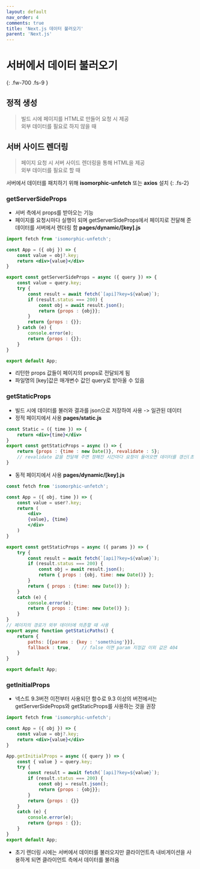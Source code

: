 ```yaml
---
layout: default
nav_order: 4
comments: true 
title: 'Next.js 데이터 불러오기'
parent: 'Next.js'
---
```

# 서버에서 데이터 불러오기
{: .fw-700 .fs-9 }

## 정적 생성
> 빌드 시에 페이지를 HTML로 만들어 요청 시 제공  
> 외부 데이터를 필요로 하지 않을 때

## 서버 사이드 렌더링
> 페이지 요청 시 서버 사이드 렌더링을 통해 HTML을 제공  
> 외부 데이터를 필요로 할 때

서버에서 데이터를 패치하기 위해 **isomorphic-unfetch** 또는 **axios** 설치
{: .fs-2}

### getServerSideProps
- 서버 측에서 props를 받아오는 기능  
- 페이지를 요청시마다 실행이 되며 getServerSideProps에서 페이지로 전달해 준 데이터를 서버에서 렌더링 함 
**pages/dynamic/[key].js**
```jsx
import fetch from 'isomorphic-unfetch';

const App = ({ obj }) => {
    const value = obj?.key;
    return <div>{value}</div>
}

export const getServerSideProps = async ({ query }) => {
    const value = query.key;
    try {
        const result = await fetch(`[api]?key=${value}`);
        if (result.status === 200) {
            const obj = await result.json();
            return {props : {obj}};
        }
        return {props : {}};
    } catch (e) {
        console.error(e);
        return {props : {}};
    }
}

export default App;
```

- 리턴한 props 값들이 페이지의 props로 전달되게 됨
- 파일명의 [key]값은 매개변수 값인 query로 받아올 수 있음


### getStaticProps
- 빌드 시에 데이터를 불러와 결과를 json으로 저장하여 사용 -> 일관된 데이터
- 정적 페이지에서 사용
**pages/static.js**
```jsx
const Static = ({ time }) => {
    return <div>{time}</div>
}
export const getStaticProps = async () => {
    return {props : {time : new Date()}, revalidate : 5};
    // revalidate 값을 전달해 주면 정해진 시간마다 요청이 들어오면 데이터를 갱신(초 단위)
}
```
- 동적 페이지에서 사용
**pages/dynamic/[key].js**
```jsx
const fetch from 'isomorphic-unfetch';

const App = ({ obj, time }) => {
    const value = user?.key;
    return (
        <div>
        {value}, {time}
        </div>
    )
}

export const getStaticProps = async ({ params }) => {
    try {
        const result = await fetch(`[api]?key=${value}`);
        if (result.status === 200) {
            const obj = await result.json();
            return { props : {obj, time: new Date()} };
        }
        return { props : {time: new Date()} };
    }
    catch (e) {
        console.error(e);
        return { props : {time: new Date()} };
    }
}
// 페이지의 경로가 외부 데이터에 의존할 때 사용
export async function getStaticPaths() {
    return {
        paths: [{params : {key : 'something'}}],
        fallback : true,    // false 이면 param 지정값 이외 값은 404
    }
}

export default App;
```

### getInitialProps
- 넥스트 9.3버전 이전부터 사용되던 함수로 9.3 이상의 버전에서는 getServerSideProps와 getStaticProps를 사용하는 것을 권장
```jsx
import fetch from 'isomorphic-unfetch';

const App = ({ obj }) => {
    const value = obj?.key;
    return <div>{value}</div>
}

App.getInitialProps = async ({ query }) => {
    const { value } = query.key;
    try {
        const result = await fetch(`[api]?key=${value}`);
        if (result.status === 200) {
            const obj = result.json();
            return {props : {obj}};
        }
        return {props : {}}
    }
    catch (e) {
        console.error(e);
        return {props : {}};
    }
}
export default App;
```
- 초기 렌더링 시에는 서버에서 데이터를 불러오지만 클라이언트측 내비게이션을 사용하게 되면 클라이언트 측에서 데이터를 불러옴
